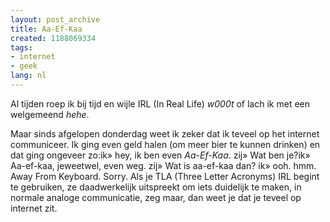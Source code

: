 ```yaml
---
layout: post_archive
title: Aa-Ef-Kaa
created: 1188069334
tags:
- internet
- geek
lang: nl
---
```

Al tijden roep ik bij tijd en wijle IRL (In Real Life) _w000t_ of lach ik met een welgemeend _hehe_.

Maar sinds afgelopen donderdag weet ik zeker dat ik teveel op het internet communiceer. Ik ging even geld halen (om meer bier te kunnen drinken) en dat ging ongeveer zo:ik» hey, ik ben even _Aa-Ef-Kaa_. zij» Wat ben je?ik» Aa-ef-kaa, jeweetwel, even weg. zij» Wat is aa-ef-kaa dan? ik» ooh. hmm. Away From Keyboard. Sorry. Als je TLA (Three Letter Acronyms) IRL begint te gebruiken, ze daadwerkelijk uitspreekt om iets duidelijk te maken, in normale analoge communicatie, zeg maar, dan weet je dat je teveel op internet zit. 

